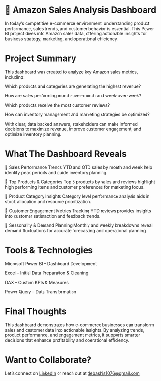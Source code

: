 # 🛒 Amazon Sales Analysis Dashboard

In today’s competitive e-commerce environment, understanding product performance, sales trends, and customer behavior is essential. This Power BI project dives into Amazon sales data, offering actionable insights for business strategy, marketing, and operational efficiency.

# Project Summary

This dashboard was created to analyze key Amazon sales metrics, including:

Which products and categories are generating the highest revenue?

How are sales performing month-over-month and week-over-week?

Which products receive the most customer reviews?

How can inventory management and marketing strategies be optimized?

With clear, data backed answers, stakeholders can make informed decisions to maximize revenue, improve customer engagement, and optimize inventory planning.

# What The Dashboard Reveals

🔹 Sales Performance Trends
YTD and QTD sales by month and week help identify peak periods and guide inventory planning.

🔹 Top Products & Categories
Top 5 products by sales and reviews highlight high performing items and customer preferences for marketing focus.

🔹 Product Category Insights
Category level performance analysis aids in stock allocation and resource prioritization.

🔹 Customer Engagement Metrics
Tracking YTD reviews provides insights into customer satisfaction and feedback trends.

🔹 Seasonality & Demand Planning
Monthly and weekly breakdowns reveal demand fluctuations for accurate forecasting and operational planning.

# Tools & Technologies

Microsoft Power BI – Dashboard Development

Excel – Initial Data Preparation & Cleaning

DAX – Custom KPIs & Measures

Power Query – Data Transformation

# Final Thoughts

This dashboard demonstrates how e-commerce businesses can transform sales and customer data into actionable insights. By analyzing trends, product performance, and engagement metrics, it supports smarter decisions that enhance profitability and operational efficiency.

# Want to Collaborate?

Let’s connect on [LinkedIn](https://www.linkedin.com/in/debashis-dash/) or reach out at debashis1076@gmail.com
